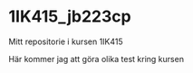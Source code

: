 1IK415_jb223cp
==============

Mitt repositorie i kursen 1IK415

Här kommer jag att göra olika test kring kursen